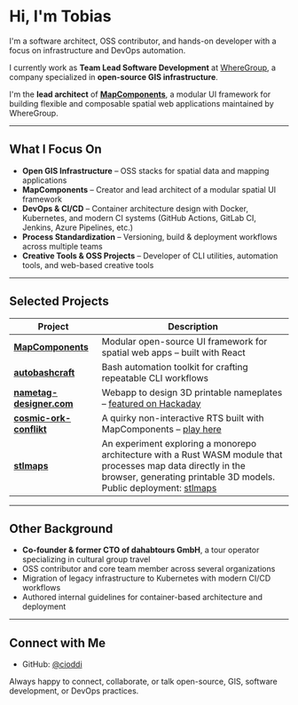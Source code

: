 # Hi, I'm Tobias

I'm a software architect, OSS contributor, and hands-on developer with a focus on infrastructure and DevOps automation.

I currently work as **Team Lead Software Development** at [WhereGroup](https://wheregroup.com/), a company specialized in **open-source GIS infrastructure**.

I'm the **lead architect** of [**MapComponents**](https://github.com/mapcomponents), a modular UI framework for building flexible and composable spatial web applications maintained by WhereGroup.

---

## What I Focus On

* **Open GIS Infrastructure** – OSS stacks for spatial data and mapping applications
* **MapComponents** – Creator and lead architect of a modular spatial UI framework
* **DevOps & CI/CD** – Container architecture design with Docker, Kubernetes, and modern CI systems (GitHub Actions, GitLab CI, Jenkins, Azure Pipelines, etc.)
* **Process Standardization** – Versioning, build & deployment workflows across multiple teams
* **Creative Tools & OSS Projects** – Developer of CLI utilities, automation tools, and web-based creative tools

---

## Selected Projects

| Project                                                                  | Description                                                                                                                                                                                                                     |
| ------------------------------------------------------------------------ | ------------------------------------------------------------------------------------------------------------------------------------------------------------------------------------------------------------------------------- |
| [**MapComponents**](https://github.com/mapcomponents/mapcomponents)      | Modular open-source UI framework for spatial web apps – built with React                                                                                                                                                        |
| [**autobashcraft**](https://github.com/cioddi/autobashcraft)             | Bash automation toolkit for crafting repeatable CLI workflows                                                                                                                                                                   |
| [**nametag-designer.com**](https://nametag-designer.com)                 | Webapp to design 3D printable nameplates – [featured on Hackaday](https://hackaday.com/2020/02/22/3d-printable-nameplates-from-your-web-browser/)                                                                                    |
| [**cosmic-ork-conflikt**](https://github.com/cioddi/cosmic-ork-conflikt) | A quirky non-interactive RTS built with MapComponents – [play here](https://cioddi.github.io/cosmic-ork-conflict/)                                                                                                              |
| [**stlmaps**](https://github.com/cioddi/stlmaps)                         | An experiment exploring a monorepo architecture with a Rust WASM module that processes map data directly in the browser, generating printable 3D models. Public deployment: [stlmaps](https://cioddi.github.io/stlmaps/) |

---

## Other Background

* **Co-founder & former CTO of dahabtours GmbH**, a tour operator specializing in cultural group travel
* OSS contributor and core team member across several organizations
* Migration of legacy infrastructure to Kubernetes with modern CI/CD workflows
* Authored internal guidelines for container-based architecture and deployment

---

## Connect with Me

* GitHub: [@cioddi](https://github.com/cioddi)

Always happy to connect, collaborate, or talk open-source, GIS, software development, or DevOps practices.
